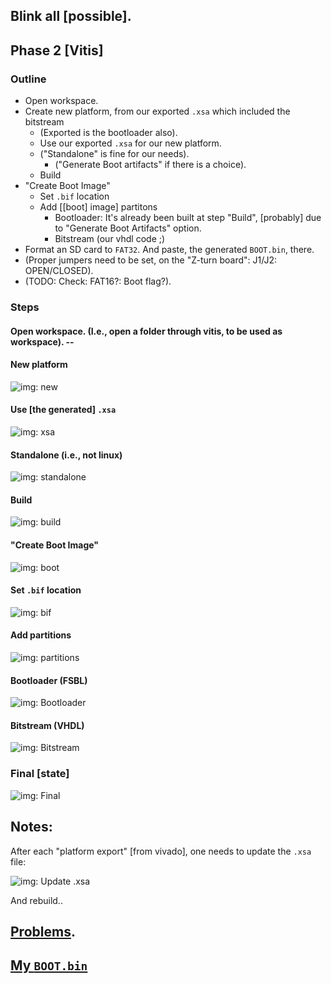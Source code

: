 ## Blink all [possible].
## Phase 2 [Vitis]

### Outline

* Open workspace.
* Create new platform, from our exported `.xsa` which included the bitstream
    * (Exported is the bootloader also).
    * Use our exported `.xsa` for our new platform.
    * ("Standalone" is fine for our needs).
       * ("Generate Boot artifacts" if there is a choice).
   * Build
* "Create Boot Image"
    * Set `.bif` location
    * Add [[boot] image] partitons
        * Bootloader: It's already been built at step "Build", [probably] due to "Generate Boot Artifacts" option.
        * Bitstream (our vhdl code ;)
* Format an SD card to `FAT32`. And paste, the generated `BOOT.bin`, there.
* (Proper jumpers need to be set, on the "Z-turn board": J1/J2: OPEN/CLOSED).
* (TODO: Check: FAT16?: Boot flag?).

### Steps

#### Open workspace. (I.e., open a folder through vitis, to be used as workspace). --

#### New platform
![img: new](images/vitis/new.jpg)

#### Use [the generated] `.xsa`
![img: xsa](images/vitis/xsa.jpg)

#### Standalone (i.e., not linux)
![img: standalone](images/vitis/standalone.jpg)

#### Build
![img: build](images/vitis/build.jpg)

#### "Create Boot Image"
![img: boot](images/vitis/boot.jpg)

#### Set `.bif` location
![img: bif](images/vitis/bif.jpg)

#### Add partitions
![img: partitions](images/vitis/partitions.jpg)

#### Bootloader (FSBL)
![img: Bootloader](images/vitis/bootloader.jpg)

#### Bitstream (VHDL)
![img: Bitstream](images/vitis/bitstream.jpg)

### Final [state]
![img: Final](images/vitis/final.jpg)

## Notes:

After each "platform export" [from vivado], one needs to update the `.xsa` file:

![img: Update `.xsa`](images/vitis/xsa.2.jpg)

And rebuild..

## [Problems](../../../Problems.md).

## [My `BOOT.bin`]()